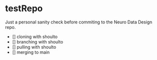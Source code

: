 # testRepo
Just a personal sanity check before commiting to the Neuro Data Design repo.

- [] cloning with shoulto
- [] branching with shoulto
- [] pulling with shoulto
- [] merging to main

